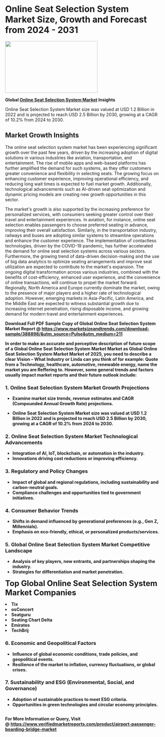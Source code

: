 <H1>Online Seat Selection System Market Size, Growth and Forecast from 2024 - 2031</H1><img class="aligncenter size-medium wp-image-584254" src="https://thirdeyenews.in/wp-content/uploads/2024/09/Global-Market-Research-300x168.jpeg" alt="" width="300" height="168" /><p><strong>Global&nbsp;<a href="https://www.marketsizeandtrends.com/download-sample/388898/&amp;utm_source=Pulse&amp;utm_medium=211">Online Seat Selection System Market</a> Insights</strong></p><p>Online Seat Selection System Market size was valued at USD 1.2 Billion in 2022 and is projected to reach USD 2.5 Billion by 2030, growing at a CAGR of 10.2% from 2024 to 2030.</p><p><h2>Market Growth Insights</h2> <p>The online seat selection system market has been experiencing significant growth over the past few years, driven by the increasing adoption of digital solutions in various industries like aviation, transportation, and entertainment. The rise of mobile apps and web-based platforms has further amplified the demand for such systems, as they offer customers greater convenience and flexibility in selecting seats. The growing focus on enhancing customer experience, improving operational efficiency, and reducing long wait times is expected to fuel market growth. Additionally, technological advancements such as AI-driven seat optimization and dynamic pricing models are creating new growth opportunities in this sector.</p> <p><strong></strong></p> <p>The market's growth is also supported by the increasing preference for personalized services, with consumers seeking greater control over their travel and entertainment experiences. In aviation, for instance, online seat selection enables passengers to choose preferred seating in advance, improving their overall satisfaction. Similarly, in the transportation industry, railways and buses are adopting similar systems to streamline operations and enhance the customer experience. The implementation of contactless technologies, driven by the COVID-19 pandemic, has further accelerated the demand for online seat selection systems across various sectors. Furthermore, the growing trend of data-driven decision-making and the use of big data analytics to optimize seating arrangements and improve seat utilization are expected to contribute to the market's expansion. The ongoing digital transformation across various industries, combined with the benefits of cost-efficiency, enhanced user experience, and the convenience of online transactions, will continue to propel the market forward. Regionally, North America and Europe currently dominate the market, owing to the presence of major players and a higher rate of technological adoption. However, emerging markets in Asia-Pacific, Latin America, and the Middle East are expected to witness substantial growth due to increasing internet penetration, rising disposable income, and growing demand for modern travel and entertainment experiences.</p> <p><strong></p><p><span class=""><strong>Download Full PDF Sample Copy of Global Online Seat Selection System Market Report</strong> @ <a href="https://www.marketsizeandtrends.com/download-sample/388898/&amp;utm_source=Pulse&amp;utm_medium=211" target="_blank">https://www.marketsizeandtrends.com/download-sample/388898/&amp;utm_source=Pulse&amp;utm_medium=211</a></span></p><p>In order to make an accurate and perceptive description of future scope of a Global&nbsp;Online Seat Selection System Market Market as Global&nbsp;Online Seat Selection System Market Market of 2025, you need to describe a clear Vision &ndash; What Industry or Linda can you think of for example: Quote from a Technology, healthcare, automotive, renewable energy, name the market you are Reffering to. However, some general trends and factors usually impact market reports and their future outlook include:</p><h3>1.&nbsp;<strong>Online Seat Selection System Market Growth Projections</strong></h3><ul><li>Examine market size trends, revenue estimates and CAGR (Compounded Annual Growth Rate) projections.</li><li><p>Online Seat Selection System Market size was valued at USD 1.2 Billion in 2022 and is projected to reach USD 2.5 Billion by 2030, growing at a CAGR of 10.2% from 2024 to 2030.</p></li></ul><h3>2.&nbsp;<strong>Online Seat Selection System Market Technological Advancements</strong></h3><ul><li>Integration of AI, IoT, blockchain, or automation in the industry.</li><li>Innovations driving cost reductions or improving efficiency.</li></ul><h3>3.&nbsp;<strong>Regulatory and Policy Changes</strong></h3><ul><li>Impact of global and regional regulations, including sustainability and carbon-neutral goals.</li><li>Compliance challenges and opportunities tied to government initiatives.</li></ul><h3>4.&nbsp;<strong>Consumer Behavior Trends</strong></h3><ul><li>Shifts in demand influenced by generational preferences (e.g., Gen Z, Millennials).</li><li>Emphasis on eco-friendly, ethical, or personalized products/services.</li></ul><h3>5.&nbsp;<strong>Global Online Seat Selection System Market Competitive Landscape</strong></h3><ul><li>Analysis of key players, new entrants, and partnerships shaping the industry.</li><li>Strategies for differentiation and market penetration.</li></ul><p data-pm-slice="1 1 []"><span style="color: inherit; font-family: inherit; font-size: 25px;">Top Global Online Seat Selection System Market Companies</span></p><div class="" data-test-id=""><p><li>Tix</li><li> osConcert</li><li> Seatguru</li><li> Seating Chart Delta</li><li> Emirates</li><li> TechBrij</li></p></div><h3>6.&nbsp;<strong>Economic and Geopolitical Factors</strong></h3><ul><li>Influence of global economic conditions, trade policies, and geopolitical events.</li><li>Resilience of the market to inflation, currency fluctuations, or global crises.</li></ul><h3>7.&nbsp;<strong>Sustainability and ESG (Environmental, Social, and Governance)</strong></h3><ul><li>Adoption of sustainable practices to meet ESG criteria.</li><li>Opportunities in green technologies and circular economy principles.</li></ul><h2><strong style="font-size: 14px;">For More Information or Query, Visit @&nbsp;</strong><a style="background-color: #ffffff; font-size: 14px;" href="https://www.marketsizeandtrends.com/report/online-seat-selection-system-market/" target="_blank">https://www.verifiedmarketreports.com/product/airport-passenger-boarding-bridge-market</a></h2>
